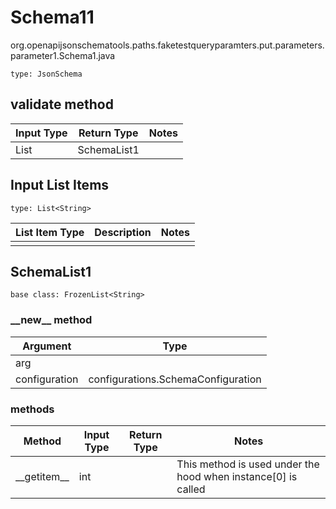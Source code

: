 # Schema11
org.openapijsonschematools.paths.faketestqueryparamters.put.parameters.parameter1.Schema1.java
```
type: JsonSchema
```

## validate method
| Input Type | Return Type | Notes |
| ---------- | ----------- | ----- |
| List<String> | SchemaList1 | |

## Input List Items
```
type: List<String>
```
List Item Type | Description | Notes
-------------------- | ------------- | -------------
 |  |

## SchemaList1
```
base class: FrozenList<String>
```
### &lowbar;&lowbar;new&lowbar;&lowbar; method
Argument | Type
-------- | ------
arg      | 
configuration | configurations.SchemaConfiguration

### methods
Method | Input Type | Return Type | Notes
------ | ---------- | ----------- | ------
&lowbar;&lowbar;getitem&lowbar;&lowbar; | int |  | This method is used under the hood when instance[0] is called
